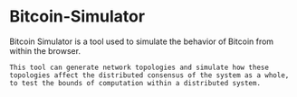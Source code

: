 # Bitcoin-Simulator

Bitcoin Simulator is a tool used to simulate the behavior of Bitcoin from within the browser.
```
This tool can generate network topologies and simulate how these topologies affect the distributed consensus of the system as a whole, to test the bounds of computation within a distributed system.
```

